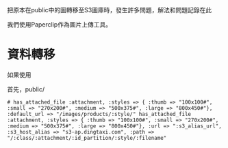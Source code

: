 把原本在public中的圖轉移至S3圖庫時，發生許多問題，解法和問題記錄在此

我們使用Paperclip作為圖片上傳工具。

# 資料轉移

如果使用

首先，public/

```
# has_attached_file :attachment, :styles => { :thumb => "100x100#", :small => "270x200#", :medium => "500x375#", :large => "800x450#"}, :default_url => "/images/products/:style/" has_attached_file :attachment, :styles => { :thumb => "100x100#", :small => "270x200#", :medium => "500x375#", :large => "800x450#"}, :url => ":s3_alias_url", :s3_host_alias => "s3-ap.dingtaxi.com", :path => "/:class/:attachment/:id_partition/:style/:filename"
```


